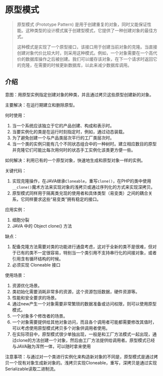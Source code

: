 # 原型模式

> 原型模式 (Prototype Pattern) 是用于创建重复的对象，同时又能保证性能。这种类型的设计模式属于创建型模式，它提供了一种创建对象的最佳方式。
>
> 这种模式是实现了一个原型接口，该接口用于创建当前对象的克隆。当直接创建对象代价比较大时，则采用这种模式。例如，一个对象需要在一个高代价的数据库操作之后被创建。我们可以缓存该对象，在下一个请求时返回它的克隆，在需要的时候更新数据库，以此来减少数据库调用。

## 介绍

意图：用原型实例指定创建对象的种类，并且通过拷贝这些原型创建新的对象。

主要解决：在运行期建立和删除原型。

何时使用：

1. 当一个系统应该独立于它的产品创建、构成和表示时。
2. 当要实例化的类是在运行时刻指定时，例如，通过动态装载。
3. 为了避免创建一个与产品类层次平行的工厂类层次时。
4. 当一个类的实例只能有几个不同状态组合中的一种树时。建立相应数目的原型并克隆它们可能比每次用何时的状态手工实例化该类更方便一些。

如何解决：利用已有的一个原型对象，快速地生成和原型对象一样的实例。

关键代码：

1. 实现克隆操作，在JAVA继承`Cloneable`，重写`clone()`，在PHP的类中使用 `__clone()`魔术方法来实现对象的浅拷贝或通过序列化的方式来实现深拷贝。
2. 原型模式同样用于隔离类兑现的使用者和具体类型（易变类）之间的耦合关系，它同样要求这些“易变类”拥有稳定的接口。

应用实例：

1. 细胞分裂
2. JAVA 中的 Object clone() 方法

缺点：

1. 配备克隆方法需要对类的功能进行通盘考虑，这对于全新的类不是很难，但对于已有的类不一定很容易，特别当一个类引用不支持串行化的间接对象，或者引用含有循环结构的时候。
2. 必须实现 Cloneable 接口

使用场景：

1. 资源优化场景。
2. 类初始化需要消耗非常多的资源，这个资源包括数据，硬件资源等。
3. 性能和安全要求的场景。
4. 通过new产生一个对象需要非常繁琐的数据准备或访问权限，则可以使用原型模式。
5. 一个对象多个修改者的场景。
6. 一个对象需要提供给其他对象访问，而且各个调用者可能都需要修改其值时，可以考虑使用原型模式拷贝多个对象供调用者使用。
7. 在实际项目中，原型模式很少单独出现，一般是和工厂方法模式一起出现，通过clone的方法创建一个对象，然后由工厂方法提供给调用者。原型模式已经与JAVA融为浑然一体，可以随时拿来使用

注意事项：与通过对一个类进行实例化来构造新对象的不同是，原型模式是通过拷贝一个现有对象生成新对象的。浅拷贝实现Cloneable，重写，深拷贝是通过实现Serializable读取二进制流。